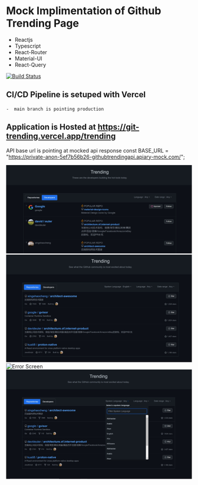 # Mock Implimentation of Github Trending Page  

- Reactjs
- Typescript
- React-Router
- Material-UI
- React-Query

[![Build Status](https://travis-ci.org/joemccann/dillinger.svg?branch=master)](https://travis-ci.org/joemccann/dillinger)

## CI/CD Pipeline is setuped with Vercel
    -  main branch is pointing production
## Application is Hosted at https://git-trending.vercel.app/trending

API base url is pointing at mocked api response
const BASE_URL = "https://private-anon-5ef7b56b26-githubtrendingapi.apiary-mock.com/";


![Trending Developer Screen](./docs/images/devscreen.JPG?raw=true "Trending Developer Screen ")
![Trending Repository Screen](./docs/images/repo.JPG?raw=true "Trending Repository Screen ")
![Error Screen](./docs/images/errir.JPG?raw=true "Error Screen ")
![DropDown Component](./docs/images/dropdown.JPG?raw=true "DropDown Component")
